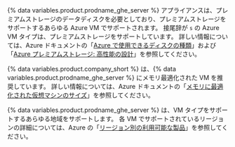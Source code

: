 {% data variables.product.prodname_ghe_server %} アプライアンスは、プレミアムストレージのデータディスクを必要としており、プレミアムストレージをサポートするあらゆる Azure VM でサポートされます。 接尾辞が `s` の Azure VM タイプは、プレミアムストレージをサポートしています。 詳しい情報については、Azure ドキュメントの「[Azure で使用できるディスクの種類](https://docs.microsoft.com/en-us/azure/virtual-machines/disks-types#premium-ssd)」および「[Azure プレミアムストレージ: 高性能の設計](https://docs.microsoft.com/en-us/azure/virtual-machines/premium-storage-performance)」を参照してください。

{% data variables.product.company_short %} は、{% data variables.product.prodname_ghe_server %} にメモリ最適化された VM を推奨しています。 詳しい情報については、Azure ドキュメントの「[メモリに最適化された仮想マシンのサイズ](https://docs.microsoft.com/en-us/azure/virtual-machines/sizes-memory)」を参照してください。

{% data variables.product.prodname_ghe_server %} は、VM タイプをサポートするあらゆる地域をサポートします。 各 VM でサポートされているリージョンの詳細については、Azure の「[リージョン別の利用可能な製品](https://azure.microsoft.com/regions/services/)」を参照してください。
